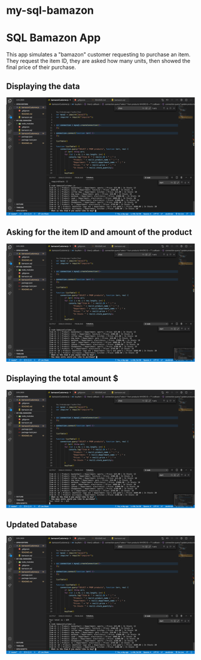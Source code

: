 # my-sql-bamazon
 <h1>SQL Bamazon App</h1>

This app simulates a "bamazon" customer requesting to purchase an item. They request the item ID, they are asked how many units, then showed the final price of their purchase.

<h2>Displaying the data</h2>
<img src="/images/CustomerDisplay.png">

<h2>Asking for the item ID and amount of the product</h2>
<img src="/images/Item.png">

<h2>Displaying the total amount $</h2>
<img src="/images/DisplayTotal.png">

<h2>Updated Database</h2>
<img src ="/images/UpdatedDatabase.png">